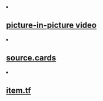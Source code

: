 <li>
  <h2>
    <a class="post-link" href="https://addons.mozilla.org/en-US/firefox/addon/pip-vid/">picture-in-picture video</a>
  </h2>
</li>

<li>
  <h2>
    <a class="post-link" href="https://source.cards">source.cards</a>
  </h2>
</li>

<li>
  <h2>
    <a class="post-link" href="https://item.tf">item.tf</a>
  </h2>
</li>
